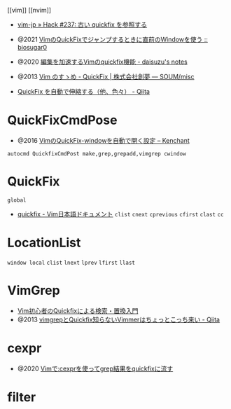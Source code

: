 [[vim]] [[nvim]]

- [vim-jp » Hack #237: 古い quickfix を参照する](https://vim-jp.org/vim-users-jp/2011/10/20/Hack-237.html)

- @2021 [VimのQuickFixでジャンプするときに直前のWindowを使う :: biosugar0](https://www.biosugar0.com/posts/2021/07/vim-qfenter/)
- @2020 [編集を加速するVimのquickfix機能 - daisuzu's notes](https://daisuzu.hatenablog.com/entry/2020/12/03/003629)
- @2013 [Vim のすゝめ - QuickFix | 株式会社創夢 — SOUM/misc](https://www.soum.co.jp/misc/vim-no-susume/7/)

- [QuickFix を自動で伸縮する（他、色々） - Qiita](https://qiita.com/delphinus/items/45117e5f8c0a3875e2f9)

# QuickFixCmdPose
- @2016 [VimのQuickFix-windowを自動で開く設定 – Kenchant](https://senooken.jp/post/2016/05/05/)

```vim
autocmd QuickfixCmdPost make,grep,grepadd,vimgrep cwindow
```

# QuickFix
`global`
- [quickfix - Vim日本語ドキュメント](https://vim-jp.org/vimdoc-ja/quickfix.html)
`clist` `cnext` `cprevious` `cfirst` `clast`
`cc`

# LocationList
`window local`
`clist` `lnext` `lprev` `lfirst` `llast`

# VimGrep
- [Vim初心者のQuickfixによる検索・置換入門](https://zenn.dev/tmrekk/articles/4380961a754287)
- @2013 [vimgrepとQuickfix知らないVimmerはちょっとこっち来い - Qiita](https://qiita.com/yuku_t/items/0c1aff03949cb1b8fe6b)

# cexpr
- @2020 [Vimで:cexprを使ってgrep結果をquickfixに流す](https://skanehira.github.io/blog/posts/20200918-vim-cexpr-quickfix/)

# filter
